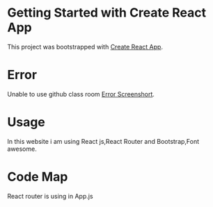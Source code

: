 # Getting Started with Create React App
This project was bootstrapped with [Create React App](https://github.com/facebook/create-react-app).

# Error
Unable to use github class room [Error Screenshort](https://i.ibb.co/6BVGdyt/Screenshot-27.png).

# Usage
In this website i am using React js,React Router and Bootstrap,Font awesome.

# Code Map

React router is using in App.js 